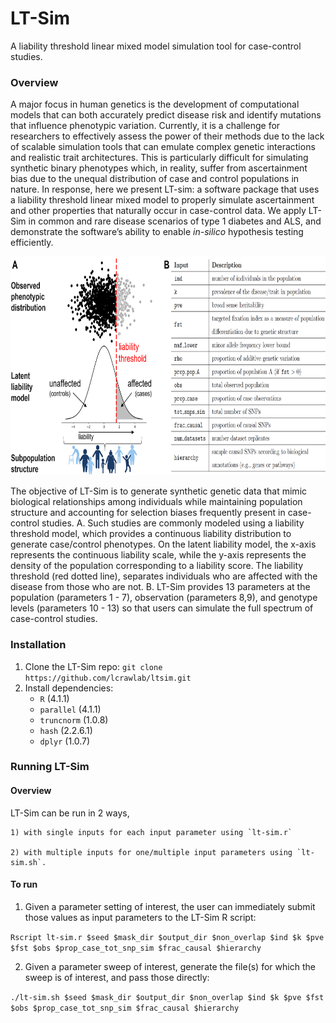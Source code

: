 # LT-Sim

A liability threshold linear mixed model simulation tool for case-control studies.

### Overview
A major focus in human genetics is the development of computational models that can both accurately predict disease risk and identify mutations that influence phenotypic variation. Currently, it is a challenge for researchers to effectively assess the power of their methods due to the lack of scalable simulation tools that can emulate complex genetic interactions and realistic trait architectures. This is particularly difficult for simulating synthetic binary phenotypes which, in reality, suffer from ascertainment bias due to the unequal distribution of case and control populations in nature. In response, here we present LT-sim: a software package that uses a liability threshold linear mixed model to properly simulate ascertainment and other properties that naturally occur in case-control data. We apply LT-Sim in common and rare disease scenarios of type 1 diabetes and ALS, and demonstrate the software’s ability to enable *in-silico* hypothesis testing efficiently.

<img src="https://github.com/lcrawlab/ltsim/blob/main/figs/fig1_ltim.png" height="350">

The objective of LT-Sim is to generate synthetic genetic data that mimic biological relationships among individuals while maintaining population structure and accounting for selection biases frequently present in case-control studies. A. Such studies are commonly modeled using a liability threshold model, which provides a continuous liability distribution to generate case/control phenotypes.
On the latent liability model, the x-axis represents the continuous liability scale, while the y-axis represents the density of the population corresponding to a liability score. The liability threshold (red dotted line), separates individuals who are affected with the disease from those who are not. B. LT-Sim provides 13 parameters at the population (parameters 1 - 7), observation (parameters 8,9), and genotype levels (parameters 10 - 13) so that users can simulate the full spectrum of case-control studies.

### Installation
1) Clone the LT-Sim repo: `git clone https://github.com/lcrawlab/ltsim.git`
2) Install dependencies:
    - `R` (4.1.1)
    - `parallel` (4.1.1)
    - `truncnorm` (1.0.8)
    - `hash` (2.2.6.1)
    - `dplyr` (1.0.7)

### Running LT-Sim 

#### Overview
LT-Sim can be run in 2 ways, 

    1) with single inputs for each input parameter using `lt-sim.r` 

    2) with multiple inputs for one/multiple input parameters using `lt-sim.sh`.

#### To run

1) Given a parameter setting of interest, the user can immediately submit those values as input parameters to the LT-Sim R script:

`Rscript lt-sim.r $seed $mask_dir $output_dir $non_overlap $ind $k $pve $fst $obs $prop_case_tot_snp_sim $frac_causal $hierarchy`

2) Given a parameter sweep of interest, generate the file(s) for which the sweep is of interest, and pass those directly:

`./lt-sim.sh $seed $mask_dir $output_dir $non_overlap $ind $k $pve $fst $obs $prop_case_tot_snp_sim $frac_causal $hierarchy`
